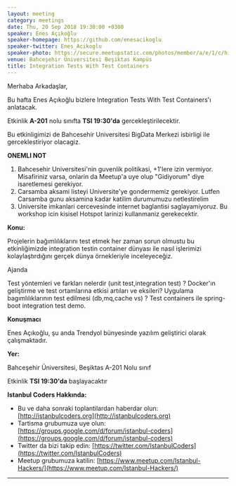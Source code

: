```yaml
---
layout: meeting
category: meetings
date: Thu, 20 Sep 2018 19:30:00 +0300
speaker: Enes Açıkoğlu
speaker-homepage: https://github.com/enesacikoglu  
speaker-twitter: Enes_Acikoglu
speaker-photo: https://secure.meetupstatic.com/photos/member/a/e/1/c/highres_265184572.jpeg
venue: Bahceşehir Üniversitesi Beşiktas Kampüs
title: Integration Tests With Test Containers
---
```


Merhaba Arkadaşlar,

Bu hafta Enes Açıkoğlu bizlere Integration Tests With Test Containers'ı anlatacak.


Etkinlik __A-201__ nolu sınıfta __TSI 19:30'da__ gercekleştirilecektir.

Bu etkinligimizi de Bahcesehir Universitesi BigData Merkezi isbirligi ile gerceklestiriyor olacagiz.

__ONEMLI NOT__
1. Bahcesehir Universitesi'nin guvenlik politikasi, +1'lere izin vermiyor. Misafiriniz varsa, onlarin da Meetup'a uye olup "Gidiyorum" diye isaretlemesi gerekiyor.
2. Carsamba aksami listeyi Universite'ye gondermemiz gerekiyor. Lutfen Carsamba gunu aksamina kadar katilim durumumuzu netlestirelim
3. Universite imkanlari cercevesinde internet baglantisi saglayamiyoruz. Bu workshop icin kisisel Hotspot larinizi kullanmaniz gerekecektir.

**Konu:**


Projelerin bağımlılıklarını test etmek her zaman sorun olmustu bu etkinliğimizde integration testin container dünyası ile nasıl işlerimizi kolaylaştırdığını gerçek dünya örnekleriyle inceleyeceğiz.

Ajanda

Test yöntemleri ve farkları nelerdir (unit test,integration test) ?
Docker'ın geliştirme ve test ortamlarına etkisi artıları ve eksileri?
Uygulama bagımlılıklarının test edilmesi (db,mq,cache vs) ?
Test containers ile spring-boot integration test demo.


**Konuşmacı**


Enes Açıkoğlu, şu anda Trendyol bünyesinde yazılım geliştirici olarak çalışmaktadır.


**Yer:**

Bahceşehir Üniversitesi, Beşiktas A-201 Nolu sınıf

Etkinlik __TSI 19:30'da__ başlayacaktır

**Istanbul Coders Hakkında:**

- Bu ve daha sonraki toplantilardan haberdar olun: [http://istanbulcoders.org](http://istanbulcoders.org)
- Tartisma grubumuza uye olun: [https://groups.google.com/d/forum/istanbul-coders](https://groups.google.com/d/forum/istanbul-coders)
- Twitter da bizi takip edin: [https://twitter.com/IstanbulCoders](https://twitter.com/IstanbulCoders)
- Meetup grubumuza katilin: [https://www.meetup.com/Istanbul-Hackers/](https://www.meetup.com/Istanbul-Hackers/)

----

